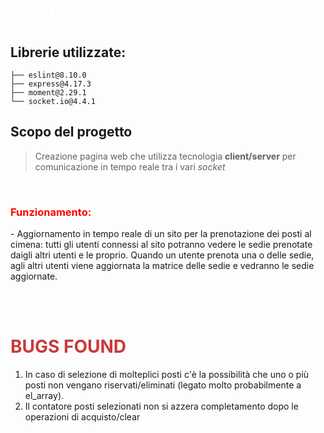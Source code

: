 <h1 style="color:#ffffff"> DOCUMENTAZIONE PROGETTO </h1>

## Librerie utilizzate:
    ├── eslint@8.10.0
    ├── express@4.17.3
    ├── moment@2.29.1
    └── socket.io@4.4.1

## Scopo del progetto
> Creazione pagina web che utilizza tecnologia **client/server** per comunicazione in tempo reale tra i vari _socket_

<br>

<h3 style="color:red"> Funzionamento: </h3>
- Aggiornamento in tempo reale di un sito per la prenotazione dei posti al cimena: tutti gli utenti connessi al sito potranno vedere le sedie prenotate daigli altri utenti e le proprio. Quando un utente prenota una o delle sedie, agli altri utenti viene aggiornata la matrice delle sedie e vedranno le sedie aggiornate.

<br><br>

<h1 style="color:#c93a3a;font-weight:bold"> BUGS FOUND </h1>
<ol>
    <li> In caso di selezione di molteplici posti c'è la possibilità che uno o più posti non vengano riservati/eliminati (legato molto probabilmente a el_array).<br> 
    <li> Il contatore posti selezionati non si azzera completamento dopo le operazioni di acquisto/clear

</ol>